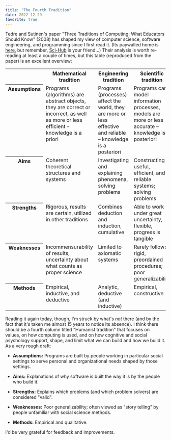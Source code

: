 ```yaml
---
title: "The Fourth Tradition"
date: 2022-12-29
favorite: true
---
```


Tedre and Sutinen's paper "Three Traditions of Computing: What Educators Should Know" (2008)
has shaped my view of computer science, software engineering, and programming
since I first read it.
(Its paywalled home is [here][doi], but remember, [Sci-Hub][sci-hub] is your friend…)
Their analysis is worth re-reading at least a couple of times,
but this table (reproduced from the paper)
is an excellent overview:

<table class="centered">
<tr>
  <th valign="top"></th>
  <th valign="top">Mathematical tradition</th>
  <th valign="top">Engineering tradition</th>
  <th valign="top">Scientific tradition</th>
</tr>
<tr>
  <th valign="top">Assumptions</th>
  <td valign="top">Programs (algorithms) are abstract objects, they are correct or incorrect, as well as more or less efficient – knowledge is a priori</td>
  <td valign="top">Programs (processes) affect the world, they are more or less effective and reliable – knowledge is a posteriori</td>
  <td valign="top">Programs can model information processes, models are more or less accurate – knowledge is a posteriori</td>
</tr>
<tr>
  <th valign="top">Aims</th>
  <td valign="top">Coherent theoretical structures and systems</td>
  <td valign="top">Investigating and explaining phenomena, solving problems</td>
  <td valign="top">Constructing useful, efficient, and reliable systems; solving problems</td>
</tr>
<tr>
  <th valign="top">Strengths</th>
  <td valign="top">Rigorous, results are certain, utilized in other traditions</td>
  <td valign="top">Combines deduction and induction, cumulative</td>
  <td valign="top">Able to work under great uncertainty, flexible, progress is tangible</td>
</tr>
<tr>
  <th valign="top">Weaknesses</th>
  <td valign="top">Incommensurability of results, uncertainty about what counts as proper science</td>
  <td valign="top">Limited to axiomatic systems</td>
  <td valign="top">Rarely follows rigid, preordained procedures; poor generalizability</td>
</tr>
<tr>
  <th valign="top">Methods</th>
  <td valign="top">Empirical, inductive, and deductive</td>
  <td valign="top">Analytic, deductive (and inductive)</td>
  <td valign="top">Empirical, constructive</td>
</tr>
</table>

Reading it again today,
though,
I'm struck by what's *not* there
(and by the fact that it's taken me almost 15 years to notice its absence).
I think there should be a fourth column titled "Humanist tradition"
that focuses on values,
on how computing is used,
and on how cognitive and social psychology support, shape, and limit
what we can build and how we build it.
As a very rough draft:

-   **Assumptions:**
    Programs are built by people working in particular social settings
    to serve personal and organizational needs shaped by those settings.

-   **Aims:**
    Explanations of why software is built the way it is by the people who build it.

-   **Strengths:**
    Explains which problems (and which problem solvers) are considered "valid".

-   **Weaknesses:**
    Poor generalizability;
    often viewed as "story telling" by people unfamiliar with social science methods.

-   **Methods:**
    Empirical and qualitative.

I'd be very grateful for feedback and improvements.

[doi]: https://doi.org/10.1080/08993400802332332
[sci-hub]: https://sci-hub.se/
